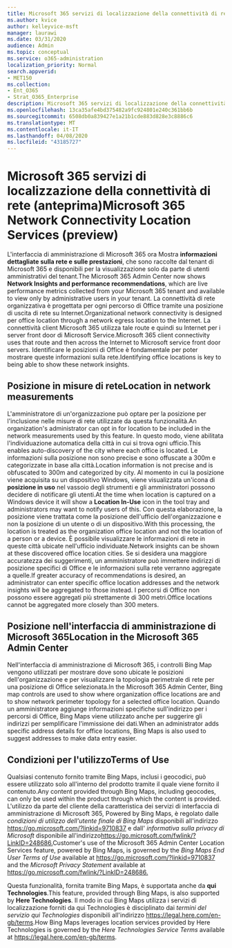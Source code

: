 ```yaml
---
title: Microsoft 365 servizi di localizzazione della connettività di rete (anteprima)
ms.author: kvice
author: kelleyvice-msft
manager: laurawi
ms.date: 03/31/2020
audience: Admin
ms.topic: conceptual
ms.service: o365-administration
localization_priority: Normal
search.appverid:
- MET150
ms.collection:
- Ent_O365
- Strat_O365_Enterprise
description: Microsoft 365 servizi di localizzazione della connettività di rete (anteprima)
ms.openlocfilehash: 13ca35afe4bd375482a9fc924801e240c361bb6b
ms.sourcegitcommit: 6508db0a839427e1a21b1cde883d828e3c8886c6
ms.translationtype: MT
ms.contentlocale: it-IT
ms.lasthandoff: 04/08/2020
ms.locfileid: "43185727"
---
```

# <a name="microsoft-365-network-connectivity-location-services-preview"></a><span data-ttu-id="6faa0-103">Microsoft 365 servizi di localizzazione della connettività di rete (anteprima)</span><span class="sxs-lookup"><span data-stu-id="6faa0-103">Microsoft 365 Network Connectivity Location Services (preview)</span></span>

<span data-ttu-id="6faa0-104">L'interfaccia di amministrazione di Microsoft 365 ora Mostra **informazioni dettagliate sulla rete e sulle prestazioni**, che sono raccolte dal tenant di Microsoft 365 e disponibili per la visualizzazione solo da parte di utenti amministrativi del tenant.</span><span class="sxs-lookup"><span data-stu-id="6faa0-104">The Microsoft 365 Admin Center now shows **Network Insights and performance recommendations**, which are live performance metrics collected from your Microsoft 365 tenant and available to view only by administrative users in your tenant.</span></span> <span data-ttu-id="6faa0-105">La connettività di rete organizzativa è progettata per ogni percorso di Office tramite una posizione di uscita di rete su Internet.</span><span class="sxs-lookup"><span data-stu-id="6faa0-105">Organizational network connectivity is designed per office location through a network egress location to the Internet.</span></span> <span data-ttu-id="6faa0-106">La connettività client Microsoft 365 utilizza tale route e quindi su Internet per i server front door di Microsoft Service.</span><span class="sxs-lookup"><span data-stu-id="6faa0-106">Microsoft 365 client connectivity uses that route and then across the Internet to Microsoft service front door servers.</span></span> <span data-ttu-id="6faa0-107">Identificare le posizioni di Office è fondamentale per poter mostrare queste informazioni sulla rete.</span><span class="sxs-lookup"><span data-stu-id="6faa0-107">Identifying office locations is key to being able to show these network insights.</span></span>

## <a name="location-in-network-measurements"></a><span data-ttu-id="6faa0-108">Posizione in misure di rete</span><span class="sxs-lookup"><span data-stu-id="6faa0-108">Location in network measurements</span></span>

<span data-ttu-id="6faa0-109">L'amministratore di un'organizzazione può optare per la posizione per l'inclusione nelle misure di rete utilizzate da questa funzionalità.</span><span class="sxs-lookup"><span data-stu-id="6faa0-109">An organization's administrator can opt in for location to be included in the network measurements used by this feature.</span></span> <span data-ttu-id="6faa0-110">In questo modo, viene abilitata l'individuazione automatica della città in cui si trova ogni ufficio.</span><span class="sxs-lookup"><span data-stu-id="6faa0-110">This enables auto-discovery of the city where each office is located.</span></span> <span data-ttu-id="6faa0-111">Le informazioni sulla posizione non sono precise e sono offuscate a 300m e categorizzate in base alla città.</span><span class="sxs-lookup"><span data-stu-id="6faa0-111">Location information is not precise and is obfuscated to 300m and categorized by city.</span></span> <span data-ttu-id="6faa0-112">Al momento in cui la posizione viene acquisita su un dispositivo Windows, viene visualizzata un'icona di **posizione in uso** nel vassoio degli strumenti e gli amministratori possono decidere di notificare gli utenti.</span><span class="sxs-lookup"><span data-stu-id="6faa0-112">At the time when location is captured on a Windows device it will show a **Location In-Use** icon in the tool tray and administrators may want to notify users of this.</span></span> <span data-ttu-id="6faa0-113">Con questa elaborazione, la posizione viene trattata come la posizione dell'ufficio dell'organizzazione e non la posizione di un utente o di un dispositivo.</span><span class="sxs-lookup"><span data-stu-id="6faa0-113">With this processing, the location is treated as the organization office location and not the location of a person or a device.</span></span> <span data-ttu-id="6faa0-114">È possibile visualizzare le informazioni di rete in queste città ubicate nell'ufficio individuate.</span><span class="sxs-lookup"><span data-stu-id="6faa0-114">Network insights can be shown at these discovered office location cities.</span></span> <span data-ttu-id="6faa0-115">Se si desidera una maggiore accuratezza dei suggerimenti, un amministratore può immettere indirizzi di posizione specifici di Office e le informazioni sulla rete verranno aggregate a quelle.</span><span class="sxs-lookup"><span data-stu-id="6faa0-115">If greater accuracy of recommendations is desired, an administrator can enter specific office location addresses and the network insights will be aggregated to those instead.</span></span> <span data-ttu-id="6faa0-116">I percorsi di Office non possono essere aggregati più strettamente di 300 metri.</span><span class="sxs-lookup"><span data-stu-id="6faa0-116">Office locations cannot be aggregated more closely than 300 meters.</span></span>

## <a name="location-in-the-microsoft-365-admin-center"></a><span data-ttu-id="6faa0-117">Posizione nell'interfaccia di amministrazione di Microsoft 365</span><span class="sxs-lookup"><span data-stu-id="6faa0-117">Location in the Microsoft 365 Admin Center</span></span>

<span data-ttu-id="6faa0-118">Nell'interfaccia di amministrazione di Microsoft 365, i controlli Bing Map vengono utilizzati per mostrare dove sono ubicate le posizioni dell'organizzazione e per visualizzare la topologia perimetrale di rete per una posizione di Office selezionata.</span><span class="sxs-lookup"><span data-stu-id="6faa0-118">In the Microsoft 365 Admin Center, Bing map controls are used to show where organization office locations are and to show network perimeter topology for a selected office location.</span></span> <span data-ttu-id="6faa0-119">Quando un amministratore aggiunge informazioni specifiche sull'indirizzo per i percorsi di Office, Bing Maps viene utilizzato anche per suggerire gli indirizzi per semplificare l'immissione dei dati.</span><span class="sxs-lookup"><span data-stu-id="6faa0-119">When an administrator adds specific address details for office locations, Bing Maps is also used to suggest addresses to make data entry easier.</span></span>

## <a name="terms-of-use"></a><span data-ttu-id="6faa0-120">Condizioni per l'utilizzo</span><span class="sxs-lookup"><span data-stu-id="6faa0-120">Terms of Use</span></span>

<span data-ttu-id="6faa0-121">Qualsiasi contenuto fornito tramite Bing Maps, inclusi i geocodici, può essere utilizzato solo all'interno del prodotto tramite il quale viene fornito il contenuto.</span><span class="sxs-lookup"><span data-stu-id="6faa0-121">Any content provided through Bing Maps, including geocodes, can only be used within the product through which the content is provided.</span></span> <span data-ttu-id="6faa0-122">L'utilizzo da parte del cliente della caratteristica dei servizi di interfaccia di amministrazione di Microsoft 365, Powered by Bing Maps, è regolato dalle _condizioni di utilizzo dell'utente finale di Bing Maps_ disponibili all'indirizzo <https://go.microsoft.com/?linkid=9710837> e dall' _informativa sulla privacy di Microsoft_ disponibile all'indirizzo<https://go.microsoft.com/fwlink/?LinkID=248686.></span><span class="sxs-lookup"><span data-stu-id="6faa0-122">Customer's use of the Microsoft 365 Admin Center Location Services feature, powered by Bing Maps, is governed by the _Bing Maps End User Terms of Use_ available at <https://go.microsoft.com/?linkid=9710837> and the _Microsoft Privacy Statement_ available at <https://go.microsoft.com/fwlink/?LinkID=248686.></span></span>

<span data-ttu-id="6faa0-123">Questa funzionalità, fornita tramite Bing Maps, è supportata anche da **qui Technologies**.</span><span class="sxs-lookup"><span data-stu-id="6faa0-123">This feature, provided through Bing Maps, is also supported by **Here Technologies**.</span></span> <span data-ttu-id="6faa0-124">Il modo in cui Bing Maps utilizza i servizi di localizzazione forniti da qui Technologies è disciplinato dai _termini del servizio qui Technologies_ disponibili all'indirizzo <https://legal.here.com/en-gb/terms>.</span><span class="sxs-lookup"><span data-stu-id="6faa0-124">How Bing Maps leverages location services provided by Here Technologies is governed by the _Here Technologies Service Terms_ available at <https://legal.here.com/en-gb/terms>.</span></span>
